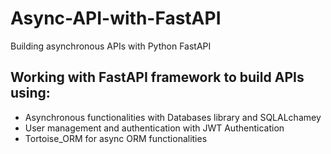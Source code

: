 # Async-API-with-FastAPI
Building asynchronous APIs with Python FastAPI

## Working with FastAPI framework to build APIs using:
- Asynchronous functionalities with Databases library and SQLALchamey 
- User management and authentication with JWT Authentication 
- Tortoise_ORM for async ORM functionalities  
